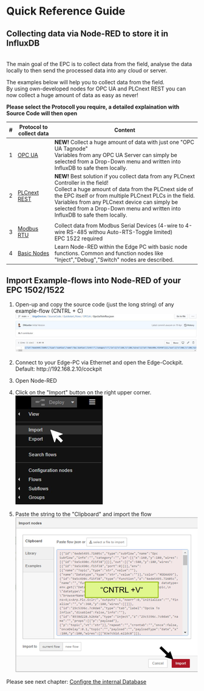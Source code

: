 # Quick Reference Guide<br>

## Collecting data via Node-RED to store it in InfluxDB
<br>
The main goal of the EPC is to collect data from the field, analyse the data locally to then send the processed data into any cloud or server.

The examples below will help you to collect data from the field. <br>
By using own-developed nodes for OPC UA and PLCnext REST you can now collect a huge amount of data as easy as never! <br>

**Please select the Protocoll you require, a detailed explaination with Source Code will then open** 


|  #  |  Protocol to collect data   |  Content   |   
| --- | --- | --- | 
| 1 | [OPC UA](../Code/Node-RED_Examples/1_OPCUA_Demo.md) | **NEW!** Collect a huge amount of data with just one "OPC UA Tagnode" <BR> Variables from any OPC UA Server can simply be selected from a Drop-Down menu and written into InfluxDB to safe them locally.  |
| 2 | [PLCnext REST](../Code/Node-RED_Examples/2_REST_Demo.md) | **NEW!** Best solution if you collect data from any PLCnext Controller in the field! <br> Collect a huge amount of data from the PLCnext side of the EPC itself or from multiple PLCnext PLCs in the field. <BR> Variables from any PLCnext device can simply be selected from a Drop-Down menu and written into InfluxDB to safe them locally.  |
| | |
| 3 | [Modbus RTU](../../FW_2021_ARCHIVE/02_ModbusToInfluxDB.md) | Collect data from Modbus Serial Devices (4-wire to 4-wire RS-485 withou Auto-RTS-Toggle limited) <br> EPC 1522 required  |
| 4 |[Basic Nodes](../../FW_2021_ARCHIVE/01_BasicFlow.md)|Learn Node-RED within the Edge PC with basic node functions. Common and function nodes like "Inject","Debug","Switch" nodes are described.|



## Import Example-flows into Node-RED of your EPC 1502/1522
1. Open-up and copy the source code (just the long string) of any example-flow (CNTRL + C) <br>
![CopyFlow](../../FW_2021_ARCHIVE/images/N_ExampleCopy.JPG)
2. <p> Connect to your Edge-PC via Ethernet and open the Edge-Cockpit. <br>
    Default: http://192.168.2.10/cockpit </p>
3. <p> Open Node-RED </p>
4. Click on the "Import" button on the right upper corner. <br>
![Import_Flow](../../FW_2021_ARCHIVE/images/Import_Node.jpg) </p>
5. Paste the string to the "Clipboard" and import the flow <br>
![Select_Flow](../../FW_2021_ARCHIVE/images/N_ImportFlow.jpg) </p>

Please see next chapter: [Configre the internal Database](/FW_2022/Code/Influx2/Influx_Configuration.md)